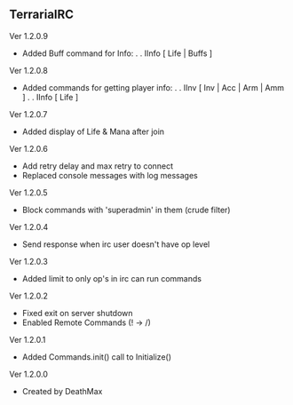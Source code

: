 ## TerrariaIRC

Ver 1.2.0.9
* Added Buff command for Info:
. . IInfo <name> [ Life | Buffs ]

Ver 1.2.0.8
* Added commands for getting player info:
. . IInv <name> [ Inv <row> | Acc | Arm | Amm ]
. . IInfo <name> [ Life ]

Ver 1.2.0.7
* Added display of Life & Mana after join

Ver 1.2.0.6
* Add retry delay and max retry to connect
* Replaced console messages with log messages

Ver 1.2.0.5
* Block commands with 'superadmin' in them
   (crude filter)

Ver 1.2.0.4
* Send response when irc user doesn't have op level

Ver 1.2.0.3
* Added limit to only op's in irc can run commands

Ver 1.2.0.2
* Fixed exit on server shutdown
* Enabled Remote Commands (! -> /)

Ver 1.2.0.1
* Added Commands.init() call to Initialize()


Ver 1.2.0.0
* Created by DeathMax
